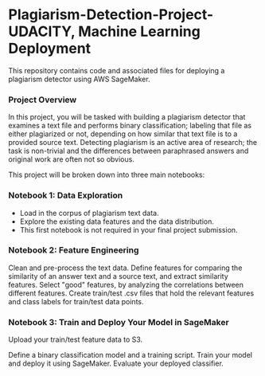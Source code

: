 # Plagiarism-Detection-Project-UDACITY, Machine Learning Deployment
This repository contains code and associated files for deploying a plagiarism detector using AWS SageMaker.

### Project Overview
In this project, you will be tasked with building a plagiarism detector that examines a text file and performs binary classification; labeling that file as either plagiarized or not, depending on how similar that text file is to a provided source text. Detecting plagiarism is an active area of research; the task is non-trivial and the differences between paraphrased answers and original work are often not so obvious.

This project will be broken down into three main notebooks:
### Notebook 1: Data Exploration
- Load in the corpus of plagiarism text data.
- Explore the existing data features and the data distribution.
- This first notebook is not required in your final project submission.
### Notebook 2: Feature Engineering
Clean and pre-process the text data.
Define features for comparing the similarity of an answer text and a source text, and extract similarity features.
Select "good" features, by analyzing the correlations between different features.
Create train/test .csv files that hold the relevant features and class labels for train/test data points.
### Notebook 3: Train and Deploy Your Model in SageMaker

Upload your train/test feature data to S3.

Define a binary classification model and a training script.
Train your model and deploy it using SageMaker.
Evaluate your deployed classifier.
